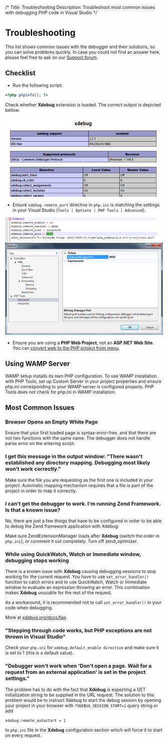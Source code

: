 /*
Title: Troubleshooting
Description: Troubleshoot most common issues with debugging PHP code in Visual Studio
*/

# Troubleshooting

This list shows common issues with the debugger and their solutions, so you can solve problems quickly. In case you could not find an answer here, please feel free to ask on our [Support forum](https://community.devsense.com).

## Checklist

- Run the following script:
```php
<?php phpinfo(); ?>
 ``` 
 
 Check whether **Xdebug** extension is loaded. The correct output is depicted bellow.

![phpinfo() output sample](imgs/troubleshooting-phpinfo-xdebug.png)

- Ensure `xdebug.remote_port` directive in `php.ini` is matching the settings in your Visual Studio (`Tools | Options | PHP Tools | Advanced`). 

![Remote port directive](imgs/troubleshooting-remote-port.png)

- Ensure you are using a **PHP Web Project**, not an **ASP.NET Web Site**. You can [convert web to the PHP project from menu](Project/from-existing-code).

## Using WAMP Server

WAMP setup installs its own PHP configuration. To use WAMP installation with PHP Tools, set up Custom Server in your project properties and ensure php.ini corresponding to your WAMP server is configured properly. PHP Tools does not check for php.ini in WAMP installation.

## Most Common Issues

### Browser Opens an Empty White Page

Ensure that your first loaded page is syntax-error-free, and that there are not two functions with the same name. The debugger does not handle parse error on the entering script.

### I get this message in the output window: "There wasn't established any directory mapping. Debugging most likely won't work correctly."

Make sure the file you are requesting as the first one is included in your project. Automatic mapping mechanism requires that a file is part of the project in order to map it correctly.

### I can't get the debugger to work. I'm running Zend Framework. Is that a known issue?

No, there are just a few things that have to be configured in order to be able to debug the Zend framework application with Xdebug:

Make sure ZendExtensionManager loads after **Xdebug** (switch the order in `php.ini`); or comment it out completely.
Turn off zend_optimizer.

### While using QuickWatch, Watch or Immediate window, debugging stops working

There is a known issue with **Xdebug** causing debugging sessions to stop working for the current request. You have to use `set_error_handler()` function to catch errors and to use QuickWatch, Watch or Immediate window to evaluate an expression throwing an error. This combination makes **Xdebug** unusable for the rest of the request.

As a workaround, it is recommended not to call `set_error_handler()` in your code when debugging. 

More at [xdebug.org/docs/faq](http://xdebug.org/docs/faq).

### "Stepping through code works, but PHP exceptions are not thrown in Visual Studio"

Check your `php.ini` for `xdebug.default_enable directive` and make sure it is set to 1 (this is a default value).

### "Debugger won't work when 'Don't open a page. Wait for a request from an external application' is set in the project settings."

The problem has to do with the fact that **Xdebug** is expecting a GET initialization string to be supplied in the URL request. The solution to this problem would be to instruct Xdebug to start the debug session by opening your project in your browser with `?XDEBUG_SESSION_START=1` query string or add 

```
xdebug.remote_autostart = 1
```

to `php.ini` file in the **Xdebug** configuration section which will force it to start on every request.

